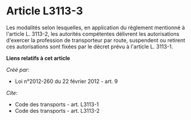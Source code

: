 # Article L3113-3

Les modalités selon lesquelles, en application du règlement mentionné à l'article L. 3113-2, les autorités compétentes
délivrent les autorisations d'exercer la profession de transporteur par route, suspendent ou retirent ces autorisations sont
fixées par le décret prévu à l'article L. 3113-1.

**Liens relatifs à cet article**

_Créé par_:

  - Loi n°2012-260 du 22 février 2012 - art. 9

_Cite_:

  - Code des transports - art. L3113-1
  - Code des transports - art. L3113-2
